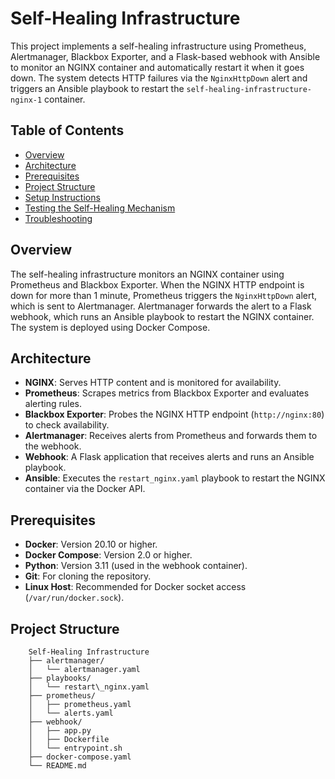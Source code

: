 # Self-Healing Infrastructure

This project implements a self-healing infrastructure using Prometheus, Alertmanager, Blackbox Exporter, and a Flask-based webhook with Ansible to monitor an NGINX container and automatically restart it when it goes down. The system detects HTTP failures via the `NginxHttpDown` alert and triggers an Ansible playbook to restart the `self-healing-infrastructure-nginx-1` container.

## Table of Contents
- [Overview](#overview)
- [Architecture](#architecture)
- [Prerequisites](#prerequisites)
- [Project Structure](#project-structure)
- [Setup Instructions](#setup-instructions)
- [Testing the Self-Healing Mechanism](#testing-the-self-healing-mechanism)
- [Troubleshooting](#troubleshooting)

## Overview
The self-healing infrastructure monitors an NGINX container using Prometheus and Blackbox Exporter. When the NGINX HTTP endpoint is down for more than 1 minute, Prometheus triggers the `NginxHttpDown` alert, which is sent to Alertmanager. Alertmanager forwards the alert to a Flask webhook, which runs an Ansible playbook to restart the NGINX container. The system is deployed using Docker Compose.

## Architecture
- **NGINX**: Serves HTTP content and is monitored for availability.
- **Prometheus**: Scrapes metrics from Blackbox Exporter and evaluates alerting rules.
- **Blackbox Exporter**: Probes the NGINX HTTP endpoint (`http://nginx:80`) to check availability.
- **Alertmanager**: Receives alerts from Prometheus and forwards them to the webhook.
- **Webhook**: A Flask application that receives alerts and runs an Ansible playbook.
- **Ansible**: Executes the `restart_nginx.yaml` playbook to restart the NGINX container via the Docker API.

## Prerequisites
- **Docker**: Version 20.10 or higher.
- **Docker Compose**: Version 2.0 or higher.
- **Python**: Version 3.11 (used in the webhook container).
- **Git**: For cloning the repository.
- **Linux Host**: Recommended for Docker socket access (`/var/run/docker.sock`).

## Project Structure
```
    Self-Healing Infrastructure
    ├── alertmanager/
    │   └── alertmanager.yaml
    ├── playbooks/
    │   └── restart\_nginx.yaml
    ├── prometheus/
    │   ├── prometheus.yaml
    │   └── alerts.yaml
    ├── webhook/
    │   ├── app.py
    │   ├── Dockerfile
    │   └── entrypoint.sh
    ├── docker-compose.yaml
    └── README.md
```

